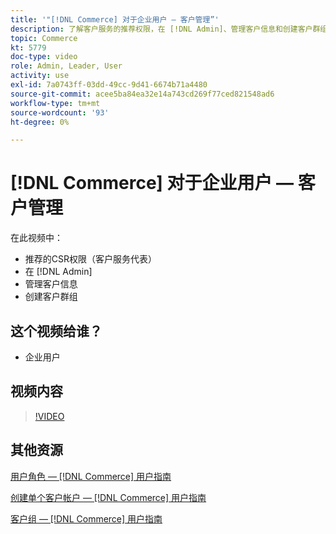 ```yaml
---
title: '"[!DNL Commerce] 对于企业用户 — 客户管理”'
description: 了解客户服务的推荐权限，在 [!DNL Admin]、管理客户信息和创建客户群组。
topic: Commerce
kt: 5779
doc-type: video
role: Admin, Leader, User
activity: use
exl-id: 7a0743ff-03dd-49cc-9d41-6674b71a4480
source-git-commit: acee5ba84ea32e14a743cd269f77ced821548ad6
workflow-type: tm+mt
source-wordcount: '93'
ht-degree: 0%

---
```


# [!DNL Commerce] 对于企业用户 — 客户管理

在此视频中：

- 推荐的CSR权限（客户服务代表）
- 在 [!DNL Admin]
- 管理客户信息
- 创建客户群组

## 这个视频给谁？

- 企业用户

## 视频内容

>[!VIDEO](https://video.tv.adobe.com/v/36189?quality=12&learn=on)

## 其他资源

[用户角色 —  [!DNL Commerce] 用户指南](https://docs.magento.com/user-guide/system/permissions-user-roles.html)

[创建单个客户帐户 —  [!DNL Commerce] 用户指南](https://docs.magento.com/user-guide/customers/account-create.html)

[客户组 —  [!DNL Commerce] 用户指南](https://docs.magento.com/user-guide/customers/customer-groups.html)
